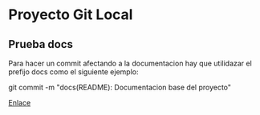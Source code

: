 # Proyecto Git Local

## Prueba docs

Para hacer un commit afectando a la documentacion hay que utilidazar el prefijo docs como el siguiente ejemplo:

git commit -m "docs(README): Documentacion base del proyecto"

[Enlace](./src/App.java)
